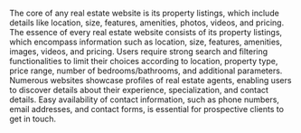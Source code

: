 The core of any real estate website is its property listings, which include details like location, size, features, amenities, photos, videos, and pricing. 
The essence of every real estate website consists of its property listings, which encompass information such as location, size, features, amenities, images, videos, and pricing.
Users require strong search and filtering functionalities to limit their choices according to location, property type, price range, number of bedrooms/bathrooms, and additional parameters.
Numerous websites showcase profiles of real estate agents, enabling users to discover details about their experience, specialization, and contact details.
Easy availability of contact information, such as phone numbers, email addresses, and contact forms, is essential for prospective clients to get in touch.